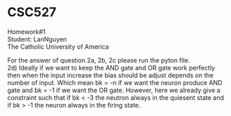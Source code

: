 # CSC527
Homework#1  
Student: LanNguyen  
The Catholic University of America
  
For the answer of question 2a, 2b, 2c please run the pyton file.  
2d) Ideally if we want to keep the AND gate and OR gate work perfectly then when the input increase the bias should be adjust depends on the number of input. Which mean bk = -n if we want the neuron produce AND gate and bk = -1 if we want the OR gate. However, here we already give a constraint such that if bk < -3 the neutron always in the quiesent state and if bk > -1 the neuron always in the firing state. 
